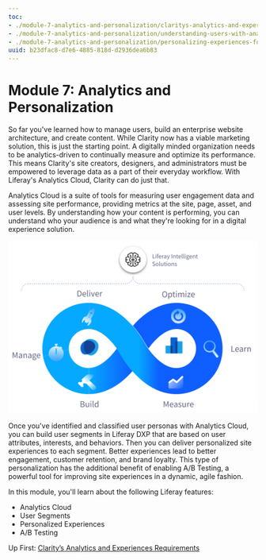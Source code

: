 ```yaml
---
toc:
- ./module-7-analytics-and-personalization/claritys-analytics-and-experiences-requirements.md
- ./module-7-analytics-and-personalization/understanding-users-with-analytics-cloud.md
- ./module-7-analytics-and-personalization/personalizing-experiences-for-users.md
uuid: b23dfac8-d7e6-4885-818d-d2936dea6b83
---
```

# Module 7: Analytics and Personalization

So far you've learned how to manage users, build an enterprise website architecture, and create content. While Clarity now has a viable marketing solution, this is just the starting point. A digitally minded organization needs to be analytics-driven to continually measure and optimize its performance. This means Clarity's site creators, designers, and administrators must be empowered to leverage data as a part of their everyday workflow. With Liferay's Analytics Cloud, Clarity can do just that.

Analytics Cloud is a suite of tools for measuring user engagement data and assessing site performance, providing metrics at the site, page, asset, and user levels. By understanding how your content is performing, you can understand who your audience is and what they're looking for in a digital experience solution.

![Use Analytics Cloud to continuously fine tune and improve your solution.](./module-7-analytics-and-personalization/images/01.png)

Once you've identified and classified user personas with Analytics Cloud, you can build user segments in Liferay DXP that are based on user attributes, interests, and behaviors. Then you can deliver personalized site experiences to each segment. Better experiences lead to better engagement, customer retention, and brand loyalty. This type of personalization has the additional benefit of enabling A/B Testing, a powerful tool for improving site experiences in a dynamic, agile fashion.

In this module, you'll learn about the following Liferay features:

- Analytics Cloud
- User Segments
- Personalized Experiences
- A/B Testing

<!--TASK: Turn this list into learning objectives.-->

Up First: [Clarity’s Analytics and Experiences Requirements](./module-7-analytics-and-personalization/claritys-analytics-and-experiences-requirements.md)

